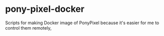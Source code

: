 # pony-pixel-docker
Scripts for making Docker image of PonyPixel because it's easier for me to control them remotely,
